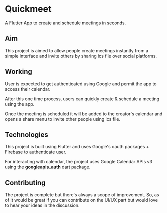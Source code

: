 # Quickmeet

A Flutter App to create and schedule meetings in seconds.

## Aim

This project is aimed to allow people create meetings instantly from a simple interface and invite others by sharing ics file over social platforms.

## Working

User is expected to get authenticated using Google and permit the app to access their calendar. 

After this one time process, users can quickly create & schedule a meeting using the app. 

Once the meeting is scheduled it will be added to the creator's calendar and opens a share menu to invite other people using ics file.

## Technologies

This project is built using Flutter and uses Google's oauth packages + Firebase to authenticate user. 

For interacting with calendar, the project uses Google Calendar APIs v3 using the **googleapis_auth** dart package.

## Contributing 

The project is complete but there's always a scope of improvement. So, as of It would be great if you can contribute on the UI/UX part but would love to hear your ideas in the discussion.
